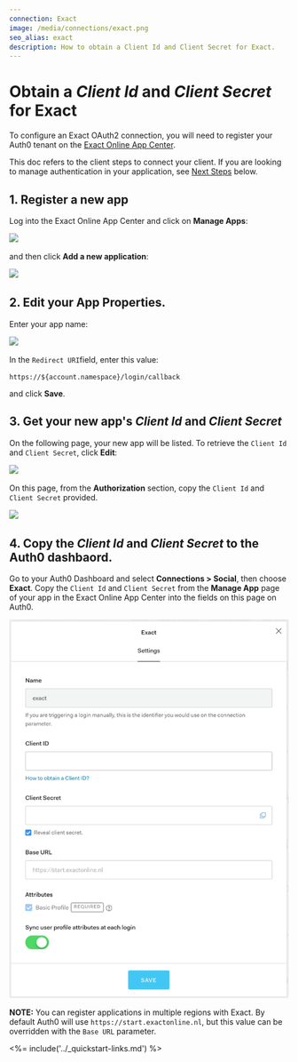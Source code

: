 ```yaml
---
connection: Exact
image: /media/connections/exact.png
seo_alias: exact
description: How to obtain a Client Id and Client Secret for Exact.
---
```


# Obtain a *Client Id* and *Client Secret* for Exact

To configure an Exact OAuth2 connection, you will need to register your Auth0 tenant on the [Exact Online App Center](https://apps.exactonline.com/).

This doc refers to the client steps to connect your client. If you are looking to manage authentication in your application, see [Next Steps](#next-steps) below.

## 1. Register a new app

Log into the Exact Online App Center and click on **Manage Apps**:

![](/media/articles/connections/social/exact/exact-register-1.png)

and then click **Add a new application**:

![](/media/articles/connections/social/exact/exact-register-2.png)

## 2. Edit your App Properties.

Enter your app name:

![](/media/articles/connections/social/exact/exact-register-3.png)

In the `Redirect URI`field, enter this value:

    https://${account.namespace}/login/callback

and click **Save**.

## 3. Get your new app's *Client Id* and *Client Secret*

On the following page, your new app will be listed. To retrieve the `Client Id` and `Client Secret`, click **Edit**:

![](/media/articles/connections/social/exact/exact-register-4.png)

On this page, from the **Authorization** section, copy the `Client Id` and `Client Secret` provided.

![](/media/articles/connections/social/exact/exact-register-5.png)

## 4. Copy the *Client Id* and *Client Secret* to the Auth0 dashbaord.

Go to your Auth0 Dashboard and select **Connections > Social**, then choose **Exact**. Copy the `Client Id` and `Client Secret` from the **Manage App** page of your app in the Exact Online App Center into the fields on this page on Auth0.

![](/media/articles/connections/social/exact/exact-register-6.png)

**NOTE:** You can register applications in multiple regions with Exact. By default Auth0 will use `https://start.exactonline.nl`, but this value can be overridden with the `Base URL` parameter.

<%= include('../_quickstart-links.md') %>
